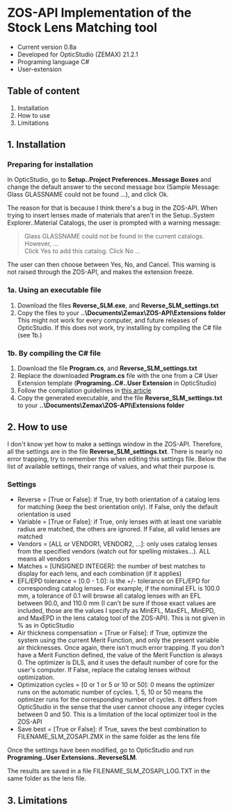 # ZOS-API Implementation of the Stock Lens Matching tool
* Current version 0.8a
* Developed for OpticStudio (ZEMAX) 21.2.1
* Programing language C#
* User-extension
## Table of content
1. Installation
2. How to use
3. Limitations
## 1. Installation
### Preparing for installation
In OpticStudio, go to **Setup..Project Preferences..Message Boxes** and change the default answer to the second message box (Sample Message: Glass GLASSNAME could not be found ...), and click Ok.

The reason for that is because I think there's a bug in the ZOS-API. When trying to insert lenses made of materials that aren't in the Setup..System Explorer..Material Catalogs, the user is prompted with a warning message:

> Glass GLASSNAME could not be found in the current catalogs. However, ...  
> Click Yes to add this catalog. Click No ...  

The user can then choose between Yes, No, and Cancel. This warning is not raised through the ZOS-API, and makes the extension freeze.

### 1a. Using an executable file
1. Download the files **Reverse_SLM.exe**, and **Reverse_SLM_settings.txt**
2. Copy the files to your **..\Documents\Zemax\ZOS-API\Extensions folder**
This might not work for every computer, and future releases of OpticStudio. If this does not work, try installing by compiling the C# file (see 1b.)

### 1b. By compiling the C# file
1. Download the file **Program.cs**, and **Reverse_SLM_settings.txt**
2. Replace the downloaded **Program.cs** file with the one from a C# User Extension template (**Programing..C#..User Extension** in OpticStudio)
3. Follow the compilation guidelines in [this article](https://my.zemax.com/en-US/Knowledge-Base/kb-article/?ka=KA-01824)
4. Copy the generated executable, and the file **Reverse_SLM_settings.txt** to your **..\Documents\Zemax\ZOS-API\Extensions folder**

## 2. How to use
I don't know yet how to make a settings window in the ZOS-API. Therefore, all the settings are in the file **Reverse_SLM_settings.txt**. There is nearly no error trapping, try to remember this when editing this settings file. Below the list of available settings, their range of values, and what their purpose is.

### Settings
* Reverse = [True or False]: if True, try both orientation of a catalog lens for matching (keep the best orientation only). If False, only the default orientation is used
* Variable = [True or False]: if True, only lenses with at least one variable radius are matched, the others are ignored. If False, all valid lenses are matched
* Vendors = [ALL or VENDOR1, VENDOR2, ...]: only uses catalog lenses from the specified vendors (watch out for spelling mistakes...). ALL means all vendors
* Matches = [UNSIGNED INTEGER]: the number of best matches to display for each lens, and each combination (if it applies)
* EFL/EPD tolerance = [0.0 - 1.0]: is the +/- tolerance on EFL/EPD for corresponding catalog lenses. For example, if the nominal EFL is 100.0 mm, a tolerance of 0.1 will browse all catalog lenses with an EFL between 90.0, and 110.0 mm (I can't be sure if those exact values are included, those are the values I specify as MinEFL, MaxEFL, MinEPD, and MaxEPD in the lens catalog tool of the ZOS-API). This is not given in % as in OpticStudio
* Air thickness compensation = [True or False]: if True, optimize the system using the current Merit Function, and only the present variable air thicknesses. Once again, there isn't much error trapping. If you don't have a Merit Function defined, the value of the Merit Function is always 0. The optimizer is DLS, and it uses the default number of core for the user's computer. If False, replace the catalog lenses without optimization.
* Optimization cycles = [0 or 1 or 5 or 10 or 50]: 0 means the optimizer runs on the automatic number of cycles. 1, 5, 10 or 50 means the optimizer runs for the corresponding number of cycles. It differs from OpticStudio in the sense that the user cannot choose any integer cycles between 0 and 50. This is a limitation of the local optimizer tool in the ZOS-API
* Save best = [True or False]: if True, saves the best combination to FILENAME_SLM_ZOSAPI.ZMX in the same folder as the lens file

Once the settings have been modified, go to OpticStudio and run **Programing..User Extensions..ReverseSLM**.

The results are saved in a file FILENAME_SLM_ZOSAPI_LOG.TXT in the same folder as the lens file.

## 3. Limitations
